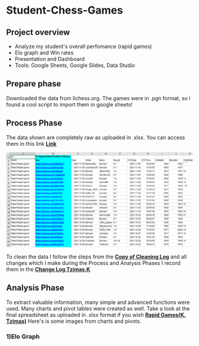 # Student-Chess-Games

## Project overview
- Analyze my student's overall perfomance (rapid games)
- Elo graph and Win rates 
- Presentation and Dashboard 
- Tools: Google Sheets, Google Slides, Data Studio

## Prepare phase
Downloaded the data from lichess.org. The games were in .pgn format, so i found
a cool script to import them in google sheets!

## Process Phase
The data shown are completely raw as uploaded in .xlsx. You can access them in this link **[Link](https://github.com/DimKaisaris/Student-Chess-Games/blob/main/Raw%20Files/Copy%20of%20lichess.org.xlsx)** 

![Raw Data](Images/Raw_Data.png)

To clean the data I follow the steps from the **[Copy of Cleaning Log](https://github.com/DimKaisaris/Student-Chess-Games/blob/main/Processed%20Files/Copy%20of%20Cleaning%20Log.docx)**
and all changes which I make during the Process and Analysis Phases I record them in the **[Change Log Tzimas.K](https://github.com/DimKaisaris/Student-Chess-Games/blob/main/Processed%20Files/Change%20Log%20Tzimas.K.docx)**

## Analysis Phase 
To extract valuable information, many simple and advanced functions were used. Many charts and pivot tables were created as well.
Take a look at the final spreadsheet as uploaded in .xlsx format if you wish **[Rapid Games(K. Tzimas)](https://github.com/DimKaisaris/Student-Chess-Games/blob/main/Processed%20Files/Rapid%20Games%20(K.%20Tzimas).xlsx)**
Here's is some images from charts and pivots.

### 1)Elo Graph

